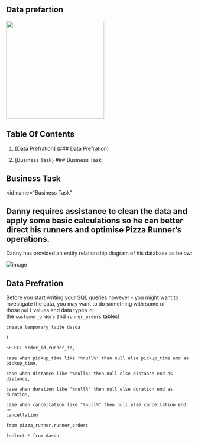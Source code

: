 ## Data prefartion

<img title="" src="https://camo.githubusercontent.com/344697ea1f7c893b7967edca36cab41b1b78f48bad62d86d12cbcf516815eeba/68747470733a2f2f387765656b73716c6368616c6c656e67652e636f6d2f696d616765732f636173652d73747564792d64657369676e732f322e706e67" alt="" width="265" data-align="center">

## Table Of Contents

1. [Data Prefration] (### Data Prefration)

2. [Business Task} ### Business Task

## Business Task

<id name="Business Task"</a>

## Danny requires assistance to clean the data and apply some basic calculations so he can better direct his runners and optimise Pizza Runner’s operations.

Danny has provided an entity relationship diagram of his database as below:

<img src="https://user-images.githubusercontent.com/148400128/282578601-cb6e6cd5-9f2f-4e8d-91b2-4ebf85d1ac94.png" title="" alt="image" data-align="center">

## Data Prefration

Before you start writing your SQL queries however - you might want to investigate the data, you may want to do something with some of those `null` values and data types in the `customer_orders` and `runner_orders` tables!

<code>create temporary table dasda  
(  
SELECT order_id,runner_id,  
case when pickup_time like "%null%" then null else pickup_time end as pickup_time,  
case when distance like "%null%" then null else distance end as distance,  
case when duration like "%null%" then null else duration end as duration,  
case when cancellation like "%null%" then null else cancellation end as cancellation  
from pizza_runner.runner_orders  
)select * from dasda</code>

</head>
